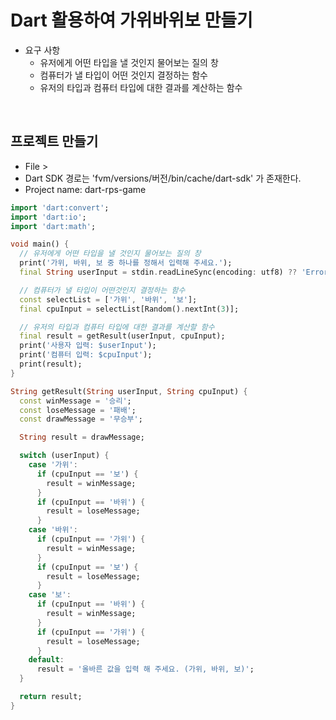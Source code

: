 # Dart 활용하여 가위바위보 만들기

 - 요구 사항
    - 유저에게 어떤 타입을 낼 것인지 물어보는 질의 창
    - 컴퓨터가 낼 타입이 어떤 것인지 결정하는 함수
    - 유저의 타입과 컴퓨터 타입에 대한 결과를 계산하는 함수

<br/>

## 프로젝트 만들기

 - File > 
 - Dart SDK 경로는 'fvm/versions/버전/bin/cache/dart-sdk' 가 존재한다.
 - Project name: dart-rps-game

```Dart
import 'dart:convert';
import 'dart:io';
import 'dart:math';

void main() {
  // 유저에게 어떤 타입을 낼 것인지 물어보는 질의 창
  print('가위, 바위, 보 중 하나를 정해서 입력해 주세요.');
  final String userInput = stdin.readLineSync(encoding: utf8) ?? 'Error';

  // 컴퓨터가 낼 타입이 어떤것인지 결정하는 함수
  const selectList = ['가위', '바위', '보'];
  final cpuInput = selectList[Random().nextInt(3)];

  // 유저의 타입과 컴퓨터 타입에 대한 결과를 계산할 함수
  final result = getResult(userInput, cpuInput);
  print('사용자 입력: $userInput');
  print('컴퓨터 입력: $cpuInput');
  print(result);
}

String getResult(String userInput, String cpuInput) {
  const winMessage = '승리';
  const loseMessage = '패배';
  const drawMessage = '무승부';

  String result = drawMessage;

  switch (userInput) {
    case '가위':
      if (cpuInput == '보') {
        result = winMessage;
      }
      if (cpuInput == '바위') {
        result = loseMessage;
      }
    case '바위':
      if (cpuInput == '가위') {
        result = winMessage;
      }
      if (cpuInput == '보') {
        result = loseMessage;
      }
    case '보':
      if (cpuInput == '바위') {
        result = winMessage;
      }
      if (cpuInput == '가위') {
        result = loseMessage;
      }
    default:
      result = '올바른 값을 입력 해 주세요. (가위, 바위, 보)';
  }

  return result;
}

```
